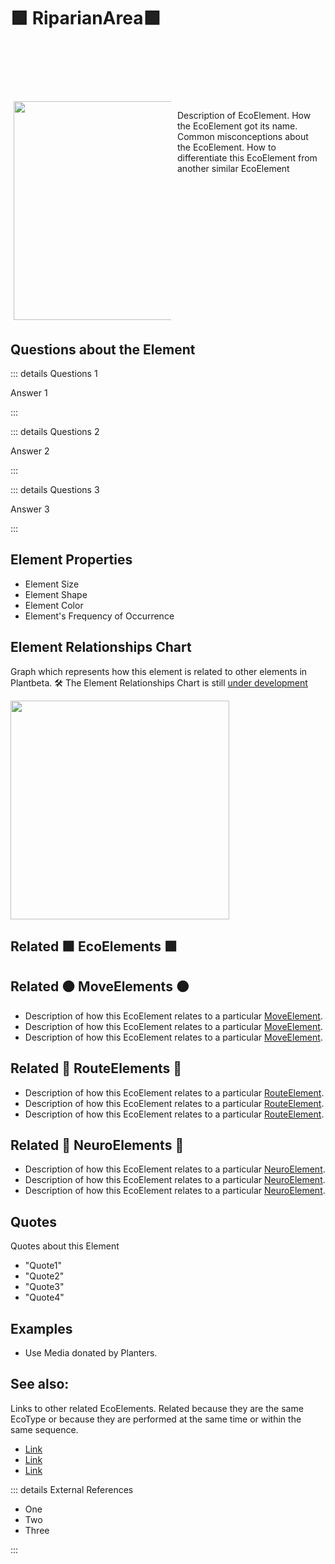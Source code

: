 # 🟩  <eco>RiparianArea</eco>🟩


<div style="display: flex; width: %100; margin-top: 100px;">
    <div style="margin: 5px; width: 50%">
        <img height="350" width="350" src="/Eco/EcoImage.png"/>
    </div>
    <div style="margin: 5px; width: 50%">
        <p >Description of <eco>EcoElement</eco>. How the <eco>EcoElement </eco>got its name. Common misconceptions about the <eco>EcoElement</eco>. How to differentiate this <eco>EcoElement </eco>from another similar EcoElement</p>
    </div>
</div>

## Questions about the Element

::: details Questions 1

Answer 1

:::

::: details Questions 2

Answer 2

:::

::: details Questions 3

Answer 3

:::

## Element Properties

- Element Size
- Element Shape
- Element Color
- Element's Frequency of Occurrence

## Element Relationships Chart

Graph which represents how this element is related to other elements in Plantbeta. 
🛠 The Element Relationships Chart is still [under development](/development/ElementRelationshipDiagram)


<img height="350" width="350" src="/DirectedGraph_UndirectedGraph.png"/>

## Related 🟩 <eco>EcoElements </eco>🟩

## Related 🟠 <move>MoveElements </move>🟠
- Description of how this <eco>EcoElement </eco>relates to a particular [<move>MoveElement</move>](/reference/Move/MoveOverview).
- Description of how this <eco>EcoElement </eco>relates to a particular [<move>MoveElement</move>](/reference/Move/MoveOverview).
- Description of how this <eco>EcoElement </eco>relates to a particular [<move>MoveElement</move>](/reference/Move/MoveOverview).


## Related 🔺 <route>RouteElements </route>🔺
- Description of how this <eco>EcoElement </eco>relates to a particular [<route>RouteElement</route>](/reference/Route/RouteOverview).
- Description of how this <eco>EcoElement </eco>relates to a particular [<route>RouteElement</route>](/reference/Route/RouteOverview).
- Description of how this <eco>EcoElement </eco>relates to a particular [<route>RouteElement</route>](/reference/Route/RouteOverview).

## Related 💜 <neuro>NeuroElements</neuro> 💜
- Description of how this <eco>EcoElement </eco>relates to a particular [<neuro>NeuroElement</neuro>](/reference/Neuro/NeuroOverview).
- Description of how this <eco>EcoElement </eco>relates to a particular [<neuro>NeuroElement</neuro>](/reference/Neuro/NeuroOverview).
- Description of how this <eco>EcoElement </eco>relates to a particular [<neuro>NeuroElement</neuro>](/reference/Neuro/NeuroOverview).


## Quotes

Quotes about this Element

- "Quote1"
- "Quote2"
- "Quote3"
- "Quote4"

## Examples

- Use Media donated by Planters. 

## See also:

Links to other related EcoElements. Related because they are the same EcoType or because they are performed at the same time or within the same sequence. 

- [Link]()
- [Link]()
- [Link]()

::: details External References

- One
- Two
- Three

:::

